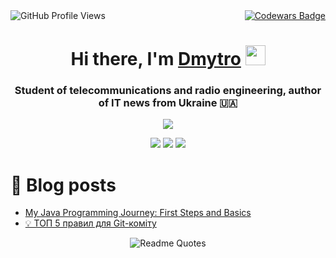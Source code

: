 <div style="display: flex; justify-content: space-between; align-items: center; width: 100%;">

  <!-- GitHub Profile Views -->
  <img src="https://komarev.com/ghpvc/?username=Jurdio&color=yellowgreen" alt="GitHub Profile Views" style="margin-right: 20px;">

  <!-- Codewars Badge -->
  <a href="https://www.codewars.com/users/DmytroKupets" target="_blank">
    <img src="https://www.codewars.com/users/DmytroKupets/badges/micro" alt="Codewars Badge">
  </a>

</div>

<!-- markdownlint-disable MD033 MD041 -->
<div align="center">
<h1 align="center">Hi there, I'm <a href="https://www.linkedin.com/in/dmytro-kupets/" target="_blank"/>Dmytro</a> 
    <img src="https://github.com/blackcater/blackcater/raw/main/images/Hi.gif" height="32"/></h1>
<h3 align="center">Student of telecommunications and radio engineering, author of IT news from Ukraine 🇺🇦</h3>
<img src="https://readme-typing-svg.demolab.com?font=Fira+Code&duration=4500&pause=500&center=true&vCenter=true&random=false&width=350&lines=Java+Developer;Software+Development+Engineer">
</div>
<!-- markdownlint-enable MD033 -->
<div align="center">
  
![](http://github-profile-summary-cards.vercel.app/api/cards/profile-details?username=Jurdio&theme=ayu_mirage)
![](http://github-profile-summary-cards.vercel.app/api/cards/repos-per-language?username=Jurdio&theme=ayu_mirage)
![](http://github-profile-summary-cards.vercel.app/api/cards/stats?username=Jurdio&theme=ayu_mirage)
</div>

# 📜 Blog posts
<!-- BLOG-POST-LIST:START -->
- [My Java Programming Journey: First Steps and Basics](https://www.linkedin.com/feed/update/urn:li:activity:7112795751784542208/)
- [💡 ТОП 5 правил для Git-коміту](https://www.linkedin.com/feed/update/urn:li:activity:7117230030354567168/)
<!-- BLOG-POST-LIST:END -->
<div align="center">
    
![Readme Quotes](https://quotes-github-readme.vercel.app/api?type=horizontal&theme=nord&quote=One%20day%20or%20day%20one...%20Ahh..%20I`ll%20do%20it%20one%20day.%20Okay..%20that`s%20up%20to%20you...%20or%20day%20one)
</div>





